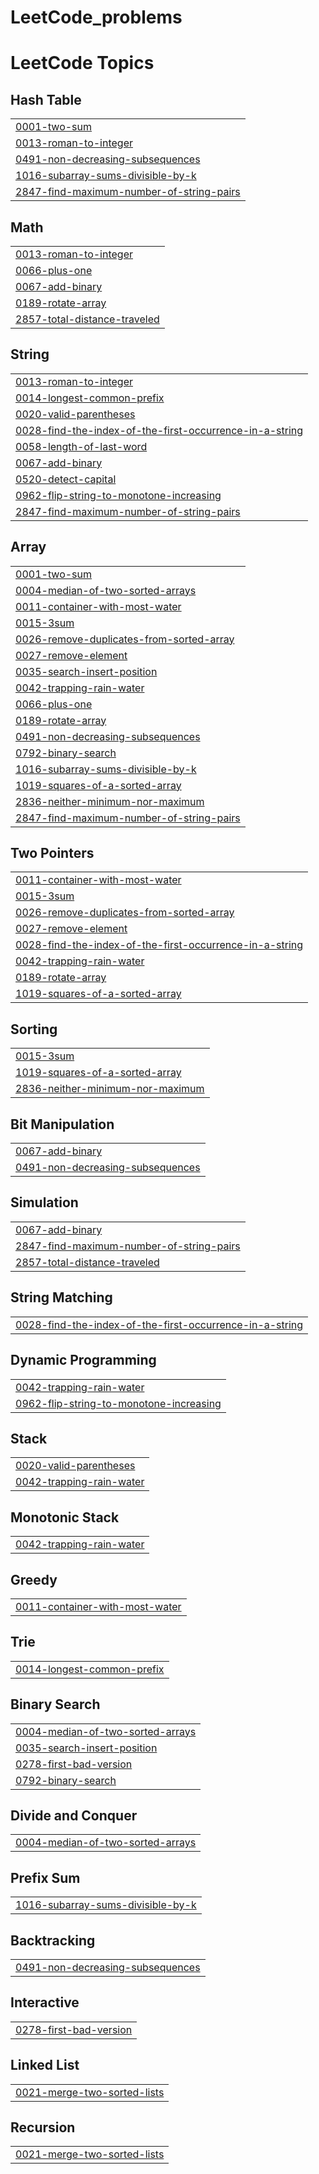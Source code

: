 # LeetCode_problems
<!---LeetCode Topics Start-->
# LeetCode Topics
## Hash Table
|  |
| ------- |
| [0001-two-sum](https://github.com/Yosef-Adel/LeetCode_problems/tree/master/0001-two-sum) |
| [0013-roman-to-integer](https://github.com/Yosef-Adel/LeetCode_problems/tree/master/0013-roman-to-integer) |
| [0491-non-decreasing-subsequences](https://github.com/Yosef-Adel/LeetCode_problems/tree/master/0491-non-decreasing-subsequences) |
| [1016-subarray-sums-divisible-by-k](https://github.com/Yosef-Adel/LeetCode_problems/tree/master/1016-subarray-sums-divisible-by-k) |
| [2847-find-maximum-number-of-string-pairs](https://github.com/Yosef-Adel/LeetCode_problems/tree/master/2847-find-maximum-number-of-string-pairs) |
## Math
|  |
| ------- |
| [0013-roman-to-integer](https://github.com/Yosef-Adel/LeetCode_problems/tree/master/0013-roman-to-integer) |
| [0066-plus-one](https://github.com/Yosef-Adel/LeetCode_problems/tree/master/0066-plus-one) |
| [0067-add-binary](https://github.com/Yosef-Adel/LeetCode_problems/tree/master/0067-add-binary) |
| [0189-rotate-array](https://github.com/Yosef-Adel/LeetCode_problems/tree/master/0189-rotate-array) |
| [2857-total-distance-traveled](https://github.com/Yosef-Adel/LeetCode_problems/tree/master/2857-total-distance-traveled) |
## String
|  |
| ------- |
| [0013-roman-to-integer](https://github.com/Yosef-Adel/LeetCode_problems/tree/master/0013-roman-to-integer) |
| [0014-longest-common-prefix](https://github.com/Yosef-Adel/LeetCode_problems/tree/master/0014-longest-common-prefix) |
| [0020-valid-parentheses](https://github.com/Yosef-Adel/LeetCode_problems/tree/master/0020-valid-parentheses) |
| [0028-find-the-index-of-the-first-occurrence-in-a-string](https://github.com/Yosef-Adel/LeetCode_problems/tree/master/0028-find-the-index-of-the-first-occurrence-in-a-string) |
| [0058-length-of-last-word](https://github.com/Yosef-Adel/LeetCode_problems/tree/master/0058-length-of-last-word) |
| [0067-add-binary](https://github.com/Yosef-Adel/LeetCode_problems/tree/master/0067-add-binary) |
| [0520-detect-capital](https://github.com/Yosef-Adel/LeetCode_problems/tree/master/0520-detect-capital) |
| [0962-flip-string-to-monotone-increasing](https://github.com/Yosef-Adel/LeetCode_problems/tree/master/0962-flip-string-to-monotone-increasing) |
| [2847-find-maximum-number-of-string-pairs](https://github.com/Yosef-Adel/LeetCode_problems/tree/master/2847-find-maximum-number-of-string-pairs) |
## Array
|  |
| ------- |
| [0001-two-sum](https://github.com/Yosef-Adel/LeetCode_problems/tree/master/0001-two-sum) |
| [0004-median-of-two-sorted-arrays](https://github.com/Yosef-Adel/LeetCode_problems/tree/master/0004-median-of-two-sorted-arrays) |
| [0011-container-with-most-water](https://github.com/Yosef-Adel/LeetCode_problems/tree/master/0011-container-with-most-water) |
| [0015-3sum](https://github.com/Yosef-Adel/LeetCode_problems/tree/master/0015-3sum) |
| [0026-remove-duplicates-from-sorted-array](https://github.com/Yosef-Adel/LeetCode_problems/tree/master/0026-remove-duplicates-from-sorted-array) |
| [0027-remove-element](https://github.com/Yosef-Adel/LeetCode_problems/tree/master/0027-remove-element) |
| [0035-search-insert-position](https://github.com/Yosef-Adel/LeetCode_problems/tree/master/0035-search-insert-position) |
| [0042-trapping-rain-water](https://github.com/Yosef-Adel/LeetCode_problems/tree/master/0042-trapping-rain-water) |
| [0066-plus-one](https://github.com/Yosef-Adel/LeetCode_problems/tree/master/0066-plus-one) |
| [0189-rotate-array](https://github.com/Yosef-Adel/LeetCode_problems/tree/master/0189-rotate-array) |
| [0491-non-decreasing-subsequences](https://github.com/Yosef-Adel/LeetCode_problems/tree/master/0491-non-decreasing-subsequences) |
| [0792-binary-search](https://github.com/Yosef-Adel/LeetCode_problems/tree/master/0792-binary-search) |
| [1016-subarray-sums-divisible-by-k](https://github.com/Yosef-Adel/LeetCode_problems/tree/master/1016-subarray-sums-divisible-by-k) |
| [1019-squares-of-a-sorted-array](https://github.com/Yosef-Adel/LeetCode_problems/tree/master/1019-squares-of-a-sorted-array) |
| [2836-neither-minimum-nor-maximum](https://github.com/Yosef-Adel/LeetCode_problems/tree/master/2836-neither-minimum-nor-maximum) |
| [2847-find-maximum-number-of-string-pairs](https://github.com/Yosef-Adel/LeetCode_problems/tree/master/2847-find-maximum-number-of-string-pairs) |
## Two Pointers
|  |
| ------- |
| [0011-container-with-most-water](https://github.com/Yosef-Adel/LeetCode_problems/tree/master/0011-container-with-most-water) |
| [0015-3sum](https://github.com/Yosef-Adel/LeetCode_problems/tree/master/0015-3sum) |
| [0026-remove-duplicates-from-sorted-array](https://github.com/Yosef-Adel/LeetCode_problems/tree/master/0026-remove-duplicates-from-sorted-array) |
| [0027-remove-element](https://github.com/Yosef-Adel/LeetCode_problems/tree/master/0027-remove-element) |
| [0028-find-the-index-of-the-first-occurrence-in-a-string](https://github.com/Yosef-Adel/LeetCode_problems/tree/master/0028-find-the-index-of-the-first-occurrence-in-a-string) |
| [0042-trapping-rain-water](https://github.com/Yosef-Adel/LeetCode_problems/tree/master/0042-trapping-rain-water) |
| [0189-rotate-array](https://github.com/Yosef-Adel/LeetCode_problems/tree/master/0189-rotate-array) |
| [1019-squares-of-a-sorted-array](https://github.com/Yosef-Adel/LeetCode_problems/tree/master/1019-squares-of-a-sorted-array) |
## Sorting
|  |
| ------- |
| [0015-3sum](https://github.com/Yosef-Adel/LeetCode_problems/tree/master/0015-3sum) |
| [1019-squares-of-a-sorted-array](https://github.com/Yosef-Adel/LeetCode_problems/tree/master/1019-squares-of-a-sorted-array) |
| [2836-neither-minimum-nor-maximum](https://github.com/Yosef-Adel/LeetCode_problems/tree/master/2836-neither-minimum-nor-maximum) |
## Bit Manipulation
|  |
| ------- |
| [0067-add-binary](https://github.com/Yosef-Adel/LeetCode_problems/tree/master/0067-add-binary) |
| [0491-non-decreasing-subsequences](https://github.com/Yosef-Adel/LeetCode_problems/tree/master/0491-non-decreasing-subsequences) |
## Simulation
|  |
| ------- |
| [0067-add-binary](https://github.com/Yosef-Adel/LeetCode_problems/tree/master/0067-add-binary) |
| [2847-find-maximum-number-of-string-pairs](https://github.com/Yosef-Adel/LeetCode_problems/tree/master/2847-find-maximum-number-of-string-pairs) |
| [2857-total-distance-traveled](https://github.com/Yosef-Adel/LeetCode_problems/tree/master/2857-total-distance-traveled) |
## String Matching
|  |
| ------- |
| [0028-find-the-index-of-the-first-occurrence-in-a-string](https://github.com/Yosef-Adel/LeetCode_problems/tree/master/0028-find-the-index-of-the-first-occurrence-in-a-string) |
## Dynamic Programming
|  |
| ------- |
| [0042-trapping-rain-water](https://github.com/Yosef-Adel/LeetCode_problems/tree/master/0042-trapping-rain-water) |
| [0962-flip-string-to-monotone-increasing](https://github.com/Yosef-Adel/LeetCode_problems/tree/master/0962-flip-string-to-monotone-increasing) |
## Stack
|  |
| ------- |
| [0020-valid-parentheses](https://github.com/Yosef-Adel/LeetCode_problems/tree/master/0020-valid-parentheses) |
| [0042-trapping-rain-water](https://github.com/Yosef-Adel/LeetCode_problems/tree/master/0042-trapping-rain-water) |
## Monotonic Stack
|  |
| ------- |
| [0042-trapping-rain-water](https://github.com/Yosef-Adel/LeetCode_problems/tree/master/0042-trapping-rain-water) |
## Greedy
|  |
| ------- |
| [0011-container-with-most-water](https://github.com/Yosef-Adel/LeetCode_problems/tree/master/0011-container-with-most-water) |
## Trie
|  |
| ------- |
| [0014-longest-common-prefix](https://github.com/Yosef-Adel/LeetCode_problems/tree/master/0014-longest-common-prefix) |
## Binary Search
|  |
| ------- |
| [0004-median-of-two-sorted-arrays](https://github.com/Yosef-Adel/LeetCode_problems/tree/master/0004-median-of-two-sorted-arrays) |
| [0035-search-insert-position](https://github.com/Yosef-Adel/LeetCode_problems/tree/master/0035-search-insert-position) |
| [0278-first-bad-version](https://github.com/Yosef-Adel/LeetCode_problems/tree/master/0278-first-bad-version) |
| [0792-binary-search](https://github.com/Yosef-Adel/LeetCode_problems/tree/master/0792-binary-search) |
## Divide and Conquer
|  |
| ------- |
| [0004-median-of-two-sorted-arrays](https://github.com/Yosef-Adel/LeetCode_problems/tree/master/0004-median-of-two-sorted-arrays) |
## Prefix Sum
|  |
| ------- |
| [1016-subarray-sums-divisible-by-k](https://github.com/Yosef-Adel/LeetCode_problems/tree/master/1016-subarray-sums-divisible-by-k) |
## Backtracking
|  |
| ------- |
| [0491-non-decreasing-subsequences](https://github.com/Yosef-Adel/LeetCode_problems/tree/master/0491-non-decreasing-subsequences) |
## Interactive
|  |
| ------- |
| [0278-first-bad-version](https://github.com/Yosef-Adel/LeetCode_problems/tree/master/0278-first-bad-version) |
## Linked List
|  |
| ------- |
| [0021-merge-two-sorted-lists](https://github.com/Yosef-Adel/LeetCode_problems/tree/master/0021-merge-two-sorted-lists) |
## Recursion
|  |
| ------- |
| [0021-merge-two-sorted-lists](https://github.com/Yosef-Adel/LeetCode_problems/tree/master/0021-merge-two-sorted-lists) |
<!---LeetCode Topics End-->